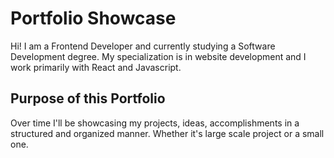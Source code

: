 # Portfolio Showcase

Hi! I am a Frontend Developer and currently studying a Software Development degree. My specialization is in website development and I work primarily with React and Javascript.


## Purpose of this Portfolio

Over time I'll be showcasing my projects, ideas, accomplishments in a structured and organized manner. Whether it's large scale project or a small one.

